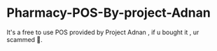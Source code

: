 # Pharmacy-POS-By-project-Adnan
It's a free to use POS provided by Project Adnan , if u bought it , ur scammed 🤡.
